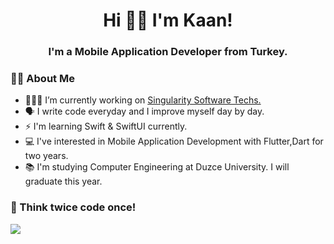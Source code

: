 <h1 align="center">Hi 👋🏻 I'm Kaan!</h1>
<h3 align="center">I'm a Mobile Application Developer from Turkey.</h3>
    
### 🧑🏻‍ About Me
- 👨🏻‍💻 I’m currently working on [Singularity Software Techs.](https://singularitysoftwaretech.com/en/singularity-software-tech/)
- 🗣 I write code everyday and I improve myself day by day.
- ⚡️ I'm learning Swift & SwiftUI currently.
- 💻 I've interested in Mobile Application Development with Flutter,Dart for two years.
- 📚 I'm studying Computer Engineering at Duzce University. I will graduate this year.


### 🫡 Think twice code once!
<img src="https://media2.giphy.com/media/iIqmM5tTjmpOB9mpbn/giphy.gif"/>
